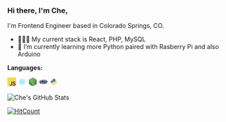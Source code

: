 ### Hi there, I'm Che,
I'm Frontend Engineer based in Colorado Springs, CO.
- 👨🏻‍💻 My current stack is React, PHP, MySQL
- 🌱 I’m currently learning more Python paired with Rasberry Pi and also Arduino

**Languages:**  

<code><img height="20" src="https://raw.githubusercontent.com/github/explore/80688e429a7d4ef2fca1e82350fe8e3517d3494d/topics/javascript/javascript.png"></code>
<code><img height="20" src="https://raw.githubusercontent.com/github/explore/80688e429a7d4ef2fca1e82350fe8e3517d3494d/topics/react/react.png"></code>
<code><img height="20" src="https://raw.githubusercontent.com/github/explore/80688e429a7d4ef2fca1e82350fe8e3517d3494d/topics/nodejs/nodejs.png"></code>
<code><img height="20" src="https://raw.githubusercontent.com/github/explore/80688e429a7d4ef2fca1e82350fe8e3517d3494d/topics/php/php.png"></code>
<code><img height="20" src="https://raw.githubusercontent.com/github/explore/80688e429a7d4ef2fca1e82350fe8e3517d3494d/topics/python/python.png"></code>

![Che's GitHub Stats](https://github-readme-stats.vercel.app/api?username=che-wf&show_icons=true&hide=["issues"])

[![HitCount](http://hits.dwyl.com/che-wf/che-wf.svg)](http://hits.dwyl.com/che-wf/che-wf)
